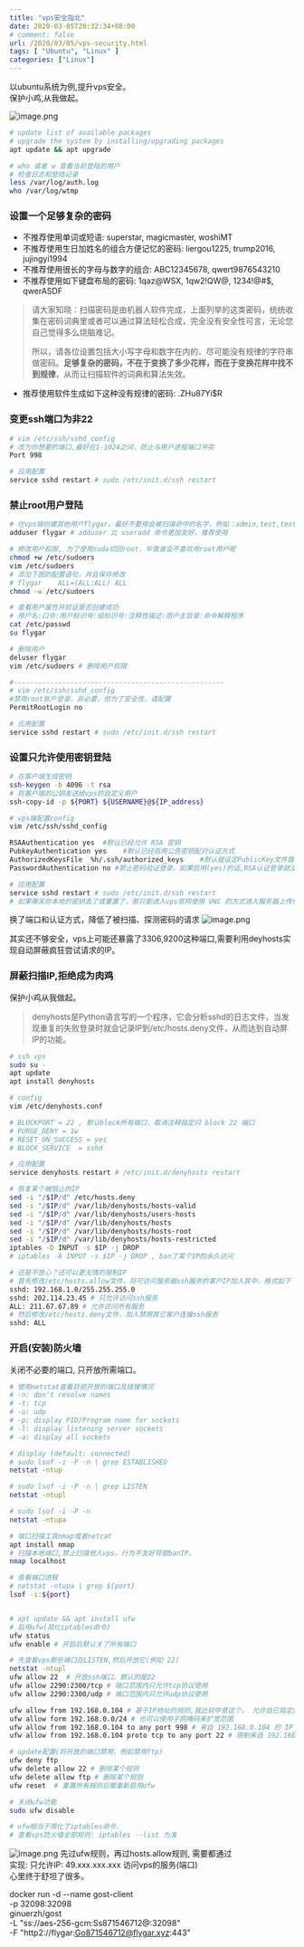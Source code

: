 ```yaml
---
title: "vps安全指北"
date: 2020-03-05T20:32:34+08:00
# comment: false
url: /2020/03/05/vps-security.html
tags: [ "Ubuntu", "Linux" ]
categories: ["Linux"]
---
```


以ubuntu系统为例,提升vps安全。  
保护小鸡,从我做起。  
<!--more-->
![image.png](https://i.loli.net/2020/03/03/lHyQ1Bxij74qPaL.png)
```sh
# update list of available packages 
# upgrade the system by installing/upgrading packages
apt update && apt upgrade

# who 或者 w 查看当前登陆的用户
# 检查日志和登陆记录
less /var/log/auth.log
who /var/log/wtmp
```

### 设置一个足够复杂的密码
- 不推荐使用单词或短语: superstar, magicmaster, woshiMT
- 不推荐使用生日加姓名的组合方便记忆的密码: liergou1225, trump2016, jujingyi1994
- 不推荐使用很长的字母与数字的组合: ABC12345678, qwert9876543210
- 不推荐使用如下键盘布局的密码: 1qaz@WSX, 1qw2!QW@, 1234!@#$, qwerASDF
>请大家知晓：扫描密码是由机器人软件完成，上面列举的这类密码，统统收集在密码词典里或者可以通过算法轻松合成，完全没有安全性可言，无论您自己觉得多么烧脑难记。
>
>所以，请各位设置包括大小写字母和数字在内的、尽可能没有规律的字符串做密码。**足够复杂的密码，不在于变换了多少花样，而在于变换花样中找不到规律**，从而让扫描软件的词典和算法失效。
- 推荐使用软件生成如下这种没有规律的密码: .ZHu87Yi$R

### 变更ssh端口为非22
```sh
# vim /etc/ssh/sshd_config
# 改为你想要的端口,最好在1-1024之间，防止与用户进程端口冲突
Port 998

# 应用配置
service sshd restart # sudo /etc/init.d/ssh restart
```

### 禁止root用户登陆
```sh
# 在vps端创建其他用户flygar，最好不要用会被扫描命中的名字，例如：admin,test,testuser1, foobar
adduser flygar # adduser 比 useradd 命令更加友好，推荐使用

# 修改用户权限, 为了使用sudo切回root，毕竟谁会不喜欢用root用户呢
chmod +w /etc/sudoers
vim /etc/sudoers
# 添加下图的配置语句，并且保存修改
# flygar	ALL=(ALL:ALL) ALL
chmod -w /etc/sudoers

# 查看用户属性并验证是否创建成功
# 用户名:口令:用户标识号:组标识号:注释性描述:用户主目录:命令解释程序
cat /etc/passwd
su flygar

# 删除用户
deluser flygar
vim /etc/sudoers # 删除用户权限

#----------------------------------------------------
# vim /etc/ssh/sshd_config
#禁用root账户登录，非必要，但为了安全性，请配置
PermitRootLogin no

# 应用配置
service sshd restart # sudo /etc/init.d/ssh restart
```

### 设置只允许使用密钥登陆
```sh
# 在客户端生成密钥
ssh-keygen -b 4096 -t rsa
# 将客户端的公钥发送给vps的自定义用户
ssh-copy-id -p ${PORT} ${USERNAME}@${IP_address}

# vps端配置config
vim /etc/ssh/sshd_config

RSAAuthentication yes  #默认已经允许 RSA 密钥
PubkeyAuthentication yes    #默认已经启用公告密钥配对认证方式 
AuthorizedKeysFile  %h/.ssh/authorized_keys    #默认就设定PublicKey文件路径，不用动
PasswordAuthentication no #禁止密码验证登录。如果启用(yes)的话,RSA认证登录就没有意义了

# 应用配置
service sshd restart # sudo /etc/init.d/ssh restart
# 如果哪天你本地的密钥丢了或重置了，那只能进入vps官网使用 VNC 的方式进入服务器上传你的公钥了
```
换了端口和认证方式，降低了被扫描、探测密码的请求
![image.png](https://i.loli.net/2020/03/02/dxKW2rAg9CHynmf.png)

其实还不够安全，vps上可能还暴露了3306,9200这种端口,需要利用deyhosts实现自动屏蔽疯狂尝试请求的IP。

### 屏蔽扫描IP,拒绝成为肉鸡
保护小鸡从我做起。  

>denyhosts是Python语言写的一个程序，它会分析sshd的日志文件，当发现重复的失败登录时就会记录IP到/etc/hosts.deny文件，从而达到自动屏IP的功能。

```sh
# ssh vps
sudo su - 
apt update
apt install denyhosts

# config
vim /etc/denyhosts.conf

# BLOCKPORT = 22 , 默认block所有端口，取消注释指定只 block 22 端口
# PURGE_DENY = 1w
# RESET_ON_SUCCESS = yes
# BLOCK_SERVICE  = sshd

# 应用配置
service denyhosts restart # /etc/init.d/denyhosts restart

# 恢复某个被阻止的IP
sed -i "/$IP/d" /etc/hosts.deny
sed -i "/$IP/d" /var/lib/denyhosts/hosts-valid
sed -i "/$IP/d" /var/lib/denyhosts/users-hosts
sed -i "/$IP/d" /var/lib/denyhosts/hosts
sed -i "/$IP/d" /var/lib/denyhosts/hosts-root
sed -i "/$IP/d" /var/lib/denyhosts/hosts-restricted
iptables -D INPUT -s $IP -j DROP 
# iptables -A INPUT -s $IP -j DROP , ban了某个IP的永久访问

# 还是不放心？还可以更无情的限制IP
# 首先修改/etc/hosts.allow文件，将可访问服务器ssh服务的客户IP加入其中，格式如下
sshd: 192.168.1.0/255.255.255.0
sshd: 202.114.23.45 # 只允许访问ssh服务
ALL: 211.67.67.89 # 允许访问所有服务
# 然后修改/etc/hosts.deny文件，加入禁用其它客户连接ssh服务
sshd: ALL
```

### 开启(安装)防火墙
关闭不必要的端口, 只开放所需端口。
```sh
# 使用netstat查看目前开放的端口及链接情况
# -n: don't resolve names 
# -t: tcp 
# -u: udp 
# -p: display PID/Program name for sockets
# -l: display listening server sockets
# -a: display all sockets

# display (default: connected) 
# sudo lsof -i -P -n | grep ESTABLISHED
netstat -ntup 

# sudo lsof -i -P -n | grep LISTEN
netstat -ntupl  

# sudo lsof -i -P -n 
netstat -ntupa

# 端口扫描工具nmap或者netcat
apt install nmap
# 扫描本地端口,禁止扫描他人vps，行为不友好导致banIP。
nmap localhost

# 查看端口进程 
# netstat -ntupa | grep ${port}
lsof -i:${port}


# apt update && apt install ufw 
# 启用ufw(简化iptables命令)
ufw status
ufw enable # 开启后默认关了所有端口

# 先查看vps那些端口在LISTEN,然后开放它(例如 22)
netstat -ntupl
ufw allow 22  # 开放ssh端口，默认的是22
ufw allow 2290:2300/tcp # 端口范围内只允许tcp协议使用
ufw allow 2290:2300/udp # 端口范围内只允许udp协议使用

ufw allow from 192.168.0.104 # 基于IP地址的规则,我比较中意这个。 允许自已指定的IP访问vps上的所有服务(端口)
ufw allow form 192.168.0.0/24 # 也可以使用子网掩码来扩宽范围
ufw allow from 192.168.0.104 to any port 998 # 来自 192.168.0.104 的 IP 只能访问998端口
ufw allow from 192.168.0.104 proto tcp to any port 22 # 限制来自 192.168.0.104 的 IP 只能使用 tcp 协议和通过 22端口 来访问

# update配置(将开放的端口禁用，例如禁用ftp)
ufw deny ftp
ufw delete allow 22 # 删除某个规则
ufw delete allow ftp # 删除某个规则
ufw reset  # 重置所有规则后需重新启用ufw

# 关闭ufw功能
sudo ufw disable

# ufw相当于简化了iptables命令. 
# 查看vps防火墙全部规则: iptables --list 为准
```
![image.png](https://i.loli.net/2020/03/03/X1SBETgFPnc2bUd.png)
先过ufw规则，再过hosts.allow规则, 需要都通过  
实现: 只允许IP: 49.xxx.xxx.xxx 访问vps的服务(端口)  
心里终于舒坦了很多。



docker run -d --name gost-client \
    -p 32098:32098 \
    ginuerzh/gost \
    -L "ss://aes-256-gcm:Ss871546712@:32098" \
    -F "http2://flygar:Go871546712@flygar.xyz:443"